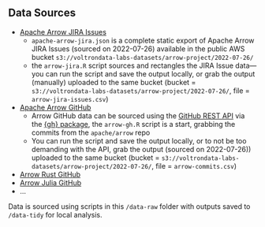 ## Data Sources

- [Apache Arrow JIRA Issues](https://issues.apache.org/jira/projects/ARROW/issues/)
  - `apache-arrow-jira.json` is a complete static export of Apache Arrow JIRA Issues (sourced on 2022-07-26) available in the public AWS bucket `s3://voltrondata-labs-datasets/arrow-project/2022-07-26/`
  - the `arrow-jira.R` script sources and rectangles the JIRA Issue data&mdash;you can run the script and save the output locally, or grab the output (manually) uploaded to the same bucket (bucket = `s3://voltrondata-labs-datasets/arrow-project/2022-07-26/`, file = `arrow-jira-issues.csv`)
- [Apache Arrow GitHub](https://github.com/apache/arrow) 
  - Arrow GitHub data can be sourced using the [GitHub REST API](https://docs.github.com/en/rest) via the [{gh} package](https://github.com/r-lib/gh), the `arrow-gh.R` script is a start, grabbing the commits from the `apache/arrow` repo
  - You can run the script and save the output locally, or to not be too demanding with the API, grab the output (sourced on 2022-07-26)) uploaded to the same bucket (bucket = `s3://voltrondata-labs-datasets/arrow-project/2022-07-26/`, file = `arrow-commits.csv`)
- [Arrow Rust GitHub](https://github.com/apache/arrow-rs) 
- [Arrow Julia GitHub](https://github.com/apache/arrow-julia)
- ...

Data is sourced using scripts in this `/data-raw` folder with outputs saved to `/data-tidy` for local analysis.

